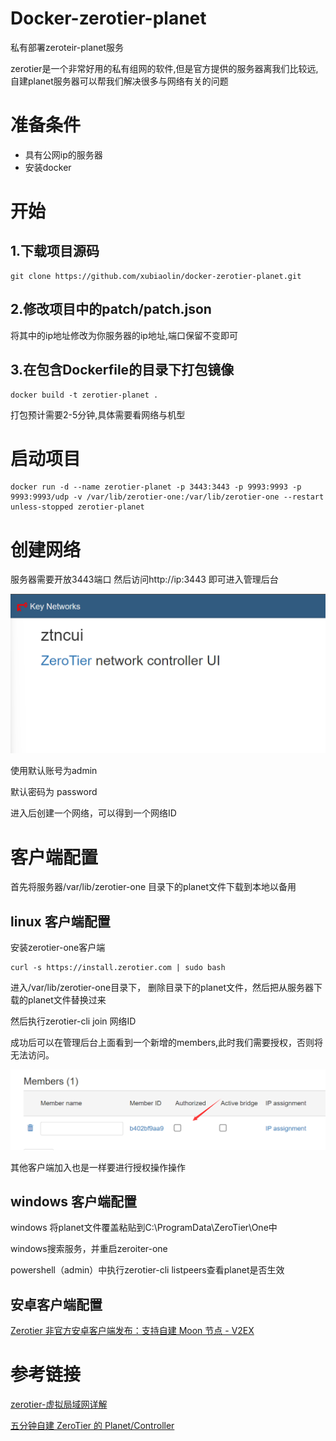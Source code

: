 # Docker-zerotier-planet
私有部署zeroteir-planet服务

zerotier是一个非常好用的私有组网的软件,但是官方提供的服务器离我们比较远,自建planet服务器可以帮我们解决很多与网络有关的问题


# 准备条件
- 具有公网ip的服务器
- 安装docker
  
# 开始
## 1.下载项目源码
```
git clone https://github.com/xubiaolin/docker-zerotier-planet.git
```
## 2.修改项目中的patch/patch.json

将其中的ip地址修改为你服务器的ip地址,端口保留不变即可


## 3.在包含Dockerfile的目录下打包镜像
```
docker build -t zerotier-planet .
```
打包预计需要2-5分钟,具体需要看网络与机型


# 启动项目
```
docker run -d --name zerotier-planet -p 3443:3443 -p 9993:9993 -p 9993:9993/udp -v /var/lib/zerotier-one:/var/lib/zerotier-one --restart unless-stopped zerotier-planet
```


# 创建网络
服务器需要开放3443端口
然后访问http://ip:3443 即可进入管理后台

![ui](webui.png)


使用默认账号为admin

默认密码为 password

进入后创建一个网络，可以得到一个网络ID

# 客户端配置
首先将服务器/var/lib/zerotier-one 目录下的planet文件下载到本地以备用

## linux 客户端配置
安装zerotier-one客户端
```
curl -s https://install.zerotier.com | sudo bash
```
进入/var/lib/zerotier-one目录下，
删除目录下的planet文件，然后把从服务器下载的planet文件替换过来

然后执行zerotier-cli join 网络ID

成功后可以在管理后台上面看到一个新增的members,此时我们需要授权，否则将无法访问。

![auth](auth.png)

其他客户端加入也是一样要进行授权操作操作

## windows 客户端配置
windows
将planet文件覆盖粘贴到C:\ProgramData\ZeroTier\One中

windows搜索服务，并重启zeroiter-one

powershell（admin）中执行zerotier-cli listpeers查看planet是否生效

## 安卓客户端配置
[Zerotier 非官方安卓客户端发布：支持自建 Moon 节点 - V2EX](https://www.v2ex.com/t/768628)

# 参考链接
[zerotier-虚拟局域网详解](https://www.glimmer.ltd/2021/3299983056/)

[五分钟自建 ZeroTier 的 Planet/Controller](https://v2ex.com/t/799623)
